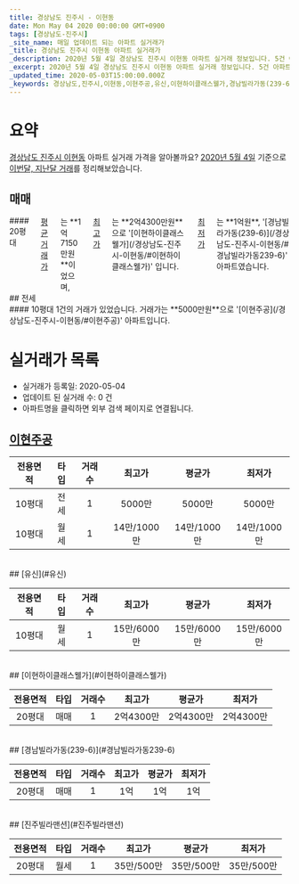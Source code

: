 ```yaml
---
title: 경상남도 진주시 - 이현동
date: Mon May 04 2020 00:00:00 GMT+0900
tags: [경상남도-진주시]
_site_name: 매일 업데이트 되는 아파트 실거래가
_title: 경상남도 진주시 이현동 아파트 실거래가
_description: 2020년 5월 4일 경상남도 진주시 이현동 아파트 실거래 정보입니다. 5건 아파트 정보가 있습니다.
_excerpt: 2020년 5월 4일 경상남도 진주시 이현동 아파트 실거래 정보입니다. 5건 아파트 정보가 있습니다.
_updated_time: 2020-05-03T15:00:00.000Z
_keywords: 경상남도,진주시,이현동,이현주공,유신,이현하이클래스웰가,경남빌라가동(239-6),진주빌라맨션
---
```





# 요약
<ins>경상남도 진주시 이현동</ins> 아파트 실거래 가격을 알아볼까요? <ins>2020년 5월 4일</ins> 기준으로 <ins>이번달, 지난달 거래</ins>를 정리해보았습니다.

## 매매
<div class="container">
<div class="twelve columns" markdown="1">
#### 20평대
<ins>평균 거래가</ins>는 **1억7150만원**이었으며, <ins>최고가</ins>는 **2억4300만원**으로 '[이현하이클래스웰가](/경상남도-진주시-이현동/#이현하이클래스웰가)' 입니다. <ins>최저가</ins>는 **1억원**, '[경남빌라가동(239-6)](/경상남도-진주시-이현동/#경남빌라가동239-6)' 아파트였습니다.
</div>
</div>
## 전세
<div class="container">
<div class="twelve columns" markdown="1">
#### 10평대
1건의 거래가 있었습니다. 거래가는 **5000만원**으로 '[이현주공](/경상남도-진주시-이현동/#이현주공)' 아파트입니다.
</div>
</div>



# 실거래가 목록
- 실거래가 등록일: 2020-05-04
- 업데이트 된 실거래 수: 0 건
- 아파트명을 클릭하면 외부 검색 페이지로 연결됩니다.

## [이현주공](#이현주공)

|전용면적|타입|거래수|최고가|평균가|최저가|
|:---:|:---:|:---:|:---:|:---:|:---:|
|10평대|<span class="deal-type-2">전세</span>|1|5000만|5000만|5000만|
|10평대|<span class="deal-type-3">월세</span>|1|14만/1000만|14만/1000만|14만/1000만|

<br/>
## [유신](#유신)

|전용면적|타입|거래수|최고가|평균가|최저가|
|:---:|:---:|:---:|:---:|:---:|:---:|
|10평대|<span class="deal-type-3">월세</span>|1|15만/6000만|15만/6000만|15만/6000만|

<br/>
## [이현하이클래스웰가](#이현하이클래스웰가)

|전용면적|타입|거래수|최고가|평균가|최저가|
|:---:|:---:|:---:|:---:|:---:|:---:|
|20평대|<span class="deal-type-1">매매</span>|1|2억4300만|2억4300만|2억4300만|

<br/>
## [경남빌라가동(239-6)](#경남빌라가동239-6)

|전용면적|타입|거래수|최고가|평균가|최저가|
|:---:|:---:|:---:|:---:|:---:|:---:|
|20평대|<span class="deal-type-1">매매</span>|1|1억|1억|1억|

<br/>
## [진주빌라맨션](#진주빌라맨션)

|전용면적|타입|거래수|최고가|평균가|최저가|
|:---:|:---:|:---:|:---:|:---:|:---:|
|20평대|<span class="deal-type-3">월세</span>|1|35만/500만|35만/500만|35만/500만|

<br/>



